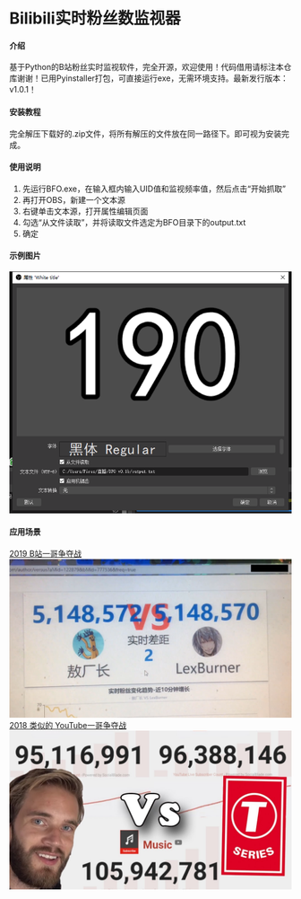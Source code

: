 # Bilibili实时粉丝数监视器

#### 介绍
基于Python的B站粉丝实时监视软件，完全开源，欢迎使用！代码借用请标注本仓库谢谢！已用Pyinstaller打包，可直接运行exe，无需环境支持。最新发行版本：v1.0.1！

#### 安装教程

完全解压下载好的.zip文件，将所有解压的文件放在同一路径下。即可视为安装完成。

#### 使用说明

1. 先运行BFO.exe，在输入框内输入UID值和监视频率值，然后点击“开始抓取”
2. 再打开OBS，新建一个文本源
3. 右键单击文本源，打开属性编辑页面
4. 勾选“从文件读取”，并将读取文件选定为BFO目录下的output.txt
5. 确定

#### 示例图片
![这是一张使用说明的示例图片](screenshots/example.png)

#### 应用场景
[2019 B站一哥争夺战](https://www.bilibili.com/video/BV114411i7wS "敖犬战蕾蝗")
![敖犬战蕾蝗](screenshots/Ao-VS-Lex.png)
[2018 类似的 YouTube一哥争夺战](https://en.wikipedia.org/wiki/PewDiePie_vs_T-Series "PewDiePie与T-Series之争")
![YT一哥争霸](screenshots/PDP-VS-TSR.png)

